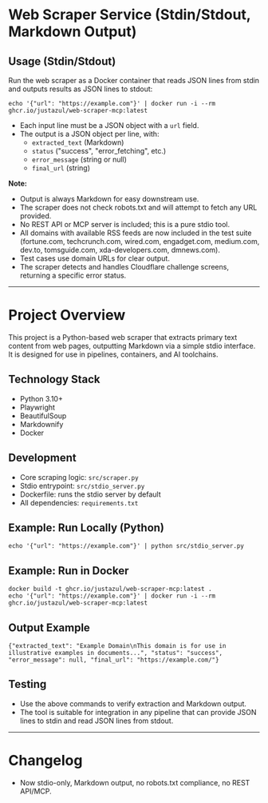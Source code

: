 # Web Scraper Service (Stdin/Stdout, Markdown Output)

## Usage (Stdin/Stdout)

Run the web scraper as a Docker container that reads JSON lines from stdin and outputs results as JSON lines to stdout:

```
echo '{"url": "https://example.com"}' | docker run -i --rm ghcr.io/justazul/web-scraper-mcp:latest
```

- Each input line must be a JSON object with a `url` field.
- The output is a JSON object per line, with:
  - `extracted_text` (Markdown)
  - `status` ("success", "error_fetching", etc.)
  - `error_message` (string or null)
  - `final_url` (string)

**Note:**
- Output is always Markdown for easy downstream use.
- The scraper does not check robots.txt and will attempt to fetch any URL provided.
- No REST API or MCP server is included; this is a pure stdio tool.
- All domains with available RSS feeds are now included in the test suite (fortune.com, techcrunch.com, wired.com, engadget.com, medium.com, dev.to, tomsguide.com, xda-developers.com, dmnews.com).
- Test cases use domain URLs for clear output.
- The scraper detects and handles Cloudflare challenge screens, returning a specific error status.

---

# Project Overview

This project is a Python-based web scraper that extracts primary text content from web pages, outputting Markdown via a simple stdio interface. It is designed for use in pipelines, containers, and AI toolchains.

## Technology Stack
- Python 3.10+
- Playwright
- BeautifulSoup
- Markdownify
- Docker

## Development
- Core scraping logic: `src/scraper.py`
- Stdio entrypoint: `src/stdio_server.py`
- Dockerfile: runs the stdio server by default
- All dependencies: `requirements.txt`

## Example: Run Locally (Python)

```
echo '{"url": "https://example.com"}' | python src/stdio_server.py
```

## Example: Run in Docker

```
docker build -t ghcr.io/justazul/web-scraper-mcp:latest .
echo '{"url": "https://example.com"}' | docker run -i --rm ghcr.io/justazul/web-scraper-mcp:latest
```

## Output Example

```
{"extracted_text": "Example Domain\nThis domain is for use in illustrative examples in documents...", "status": "success", "error_message": null, "final_url": "https://example.com/"}
```

## Testing
- Use the above commands to verify extraction and Markdown output.
- The tool is suitable for integration in any pipeline that can provide JSON lines to stdin and read JSON lines from stdout.

---

# Changelog
- Now stdio-only, Markdown output, no robots.txt compliance, no REST API/MCP. 